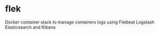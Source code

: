 # flek
Docker container stack to manage containers logs using Filebeat Logstash Elasticsearch and Kibana
